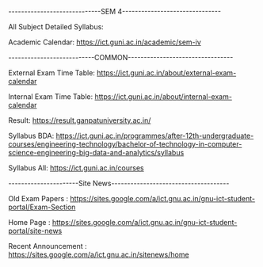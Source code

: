-----------------------------SEM 4-------------------------------

All Subject Detailed Syllabus:

Academic Calendar:
https://ict.guni.ac.in/academic/sem-iv

---------------------------COMMON---------------------------------

External Exam Time Table: 
https://ict.guni.ac.in/about/external-exam-calendar

Internal Exam Time Table:
https://ict.guni.ac.in/about/internal-exam-calendar

Result:
https://result.ganpatuniversity.ac.in/

Syllabus BDA:
https://ict.guni.ac.in/programmes/after-12th-undergraduate-courses/engineering-technology/bachelor-of-technology-in-computer-science-engineering-big-data-and-analytics/syllabus

Syllabus All:
https://ict.guni.ac.in/courses


----------------------Site News-------------------------------------

Old Exam Papers :
https://sites.google.com/a/ict.gnu.ac.in/gnu-ict-student-portal/Exam-Section

Home Page : 
https://sites.google.com/a/ict.gnu.ac.in/gnu-ict-student-portal/site-news

Recent Announcement :
https://sites.google.com/a/ict.gnu.ac.in/sitenews/home
